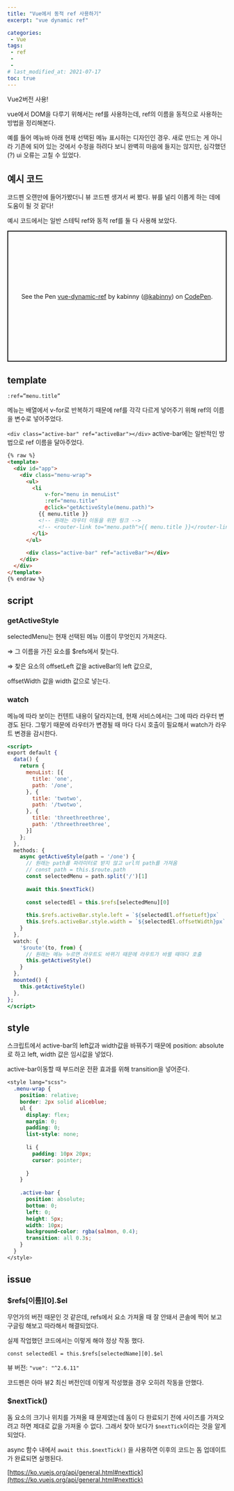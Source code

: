```yaml
---
title: "Vue에서 동적 ref 사용하기"
excerpt: "vue dynamic ref"

categories:
 - Vue
tags:
 - ref
 - 
 - 
# last_modified_at: 2021-07-17
toc: true
---
```



Vue2버전 사용!

vue에서 DOM을 다루기 위해서는 ref를 사용하는데, ref의 이름을 동적으로 사용하는 방법을 정리해본다.

예를 들어 메뉴바 아래 현재 선택된 메뉴 표시하는 디자인인 경우. 새로 만드는 게 아니라 기존에 되어 있는 것에서 수정을 하려다 보니 완벽히 마음에 들지는 않지만, 심각했던(?) ui 오류는 고칠 수 있었다.

## 예시 코드

코드펜 오랜만에 들어가봤더니 뷰 코드펜 생겨서 써 봤다. 뷰를 널리 이롭게 하는 데에 도움이 될 것 같다!

예시 코드에서는 일반 스테틱 ref와 동적 ref를 둘 다 사용해 보았다.

<p class="codepen" data-height="300" data-theme-id="light" data-default-tab="js,result" data-slug-hash="WNgJPyZ" data-user="kabinny" style="height: 300px; box-sizing: border-box; display: flex; align-items: center; justify-content: center; border: 2px solid; margin: 1em 0; padding: 1em;">
  <span>See the Pen <a href="https://codepen.io/kabinny/pen/WNgJPyZ">
  vue-dynamic-ref</a> by kabinny (<a href="https://codepen.io/kabinny">@kabinny</a>)
  on <a href="https://codepen.io">CodePen</a>.</span>
</p>
<script async src="https://cpwebassets.codepen.io/assets/embed/ei.js"></script>

## template

`:ref=”menu.title”`

메뉴는 배열에서 v-for로 반복하기 때문에 ref를 각각 다르게 넣어주기 위해 ref의 이름을 변수로 넣어주었다.

`<div class="active-bar" ref="activeBar"></div>` active-bar에는 일반적인 방법으로 ref 이름을 달아주었다.

```html
{% raw %}
<template>
  <div id="app">
    <div class="menu-wrap">
      <ul>
        <li 
            v-for="menu in menuList"
            :ref="menu.title"
            @click="getActiveStyle(menu.path)">
          {{ menu.title }}
          <!-- 원래는 라우터 이동을 위한 링크 -->
          <!-- <router-link to="menu.path">{{ menu.title }}</router-link> -->
        </li>
      </ul>
      
      <div class="active-bar" ref="activeBar"></div>
    </div>
  </div>
</template>
{% endraw %}
```

## script

### getActiveStyle

selectedMenu는 현재 선택된 메뉴 이름이 무엇인지 가져온다.

⇒ 그 이름을 가진 요소를 $refs에서 찾는다.

⇒ 찾은 요소의 offsetLeft 값을 activeBar의 left 값으로,

offsetWidth 값을 width 값으로 넣는다.

### watch

메뉴에 따라 보이는 컨텐트 내용이 달라지는데, 현재 서비스에서는 그에 따라 라우터 변경도 된다. 그렇기 때문에 라우터가 변경될 때 마다 다시 호출이 필요해서 watch가 라우트 변경을 감시한다.

```jsx
<script>
export default {
  data() {
    return {
      menuList: [{
        title: 'one',
        path: '/one',
      }, {
        title: 'twotwo',
        path: '/twotwo',
      }, {
        title: 'threethreethree',
        path: '/threethreethree',
      }]
    };
  },
  methods: {
    async getActiveStyle(path = '/one') {
      // 원래는 path를 파라미터로 받지 않고 url의 path를 가져옴
      // const path = this.$route.path
      const selectedMenu = path.split('/')[1]
      
      await this.$nextTick()
      
      const selectedEl = this.$refs[selectedMenu][0]
      
      this.$refs.activeBar.style.left = `${selectedEl.offsetLeft}px`
      this.$refs.activeBar.style.width = `${selectedEl.offsetWidth}px`
    }
  },
  watch: {
    '$route'(to, from) {
      // 원래는 메뉴 누르면 라우트도 바뀌기 때문에 라우트가 바뀔 때마다 호출
      this.getActiveStyle()
    }
  },
  mounted() {
    this.getActiveStyle()
  },
};
</script>
```

## style

스크립트에서 active-bar의 left값과 width값을 바꿔주기 때문에 position: absolute로 하고 left, width 값은 임시값을 넣었다.

active-bar이동할 때 부드러운 전환 효과를 위해 transition을 넣어준다.

```scss
<style lang="scss">
  .menu-wrap {
    position: relative;
    border: 2px solid aliceblue;
    ul {
      display: flex;
      margin: 0;
      padding: 0;
      list-style: none;
      
      li {
        padding: 10px 20px;
        cursor: pointer;
        
      }
    }
    
    .active-bar {
      position: absolute;
      bottom: 0;
      left: 0;
      height: 5px;
      width: 10px;
      background-color: rgba(salmon, 0.4);
      transition: all 0.3s;
    }
  }
</style>
```

## issue

### \$refs\[이름\]\[0\].$el

무언가의 버전 때문인 것 같은데, refs에서 요소 가져올 때 잘 안돼서 콘솔에 찍어 보고 구글링 해보고 따라해서 해결되었다.

실제 작업했던 코드에서는 이렇게 해야 정상 작동 했다.

`const selectedEl = this.$refs[selectedName][0].$el`

뷰 버전: `"vue": "^2.6.11"`

코드펜은 아마 뷰2 최신 버전인데 이렇게 작성했을 경우 오히려 작동을 안했다.

### $nextTick()

돔 요소의 크기나 위치를 가져올 때 문제였는데 돔이 다 완료되기 전에 사이즈를 가져오려고 하면 제대로 값을 가져올 수 없다. 그래서 찾아 보다가 `$nextTick`이라는 것을 알게 되었다.

async 함수 내에서 `await this.$nextTick()` 을 사용하면 이후의 코드는 돔 업데이트가 완료되면 실행된다.

[https://ko.vuejs.org/api/general.html#nexttick](https://ko.vuejs.org/api/general.html#nexttick)